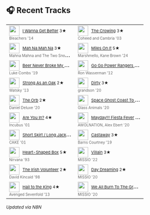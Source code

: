 

<!-- SPOTIFY_RECENTLY_PLAYED:START -->
## 🎧 Recent Tracks

<table style='width: 100%; border-collapse: collapse;'>
<tr>
<td style='padding-right: 8px; padding-bottom: 5px; white-space: nowrap; overflow: hidden; text-overflow: ellipsis; max-width: 170px;'>
      <img src="https://i.scdn.co/image/ab67616d0000b273d9c7516258eb58d793d49e2e" width="28" height="28" style="vertical-align: middle; margin-right: 4px;" />
      <span style="font-size: 11px;"><a href="https://open.spotify.com/track/1RwwmiVtLAtPmxAqKVfwgG">I Wanna Get Better</a> 3★<br>
      <span style="color: #666; font-size: 10px;">Bleachers '14</span></span>
    </td>
<td style='padding-bottom: 5px; white-space: nowrap; overflow: hidden; text-overflow: ellipsis; max-width: 170px;'>
      <img src="https://i.scdn.co/image/ab67616d0000b27388f43dfa46119115be9712dc" width="28" height="28" style="vertical-align: middle; margin-right: 4px;" />
      <span style="font-size: 11px;"><a href="https://open.spotify.com/track/7fT97iUO2mul3BIAAut70b">The Crowing</a> 3★<br>
      <span style="color: #666; font-size: 10px;">Coheed and Cambria '03</span></span>
    </td>
</tr>
<tr>
<td style='padding-right: 8px; padding-bottom: 5px; white-space: nowrap; overflow: hidden; text-overflow: ellipsis; max-width: 170px;'>
      <img src="https://i.scdn.co/image/ab67616d0000b27349975a26b5562064db3a552b" width="28" height="28" style="vertical-align: middle; margin-right: 4px;" />
      <span style="font-size: 11px;"><a href="https://open.spotify.com/track/4rVrHxLGV2iSN4nJtI9hKh">Mah Na Mah Na</a> 3★<br>
      <span style="color: #666; font-size: 10px;">Mahna Mahna and The Two Snowths '11</span></span>
    </td>
<td style='padding-bottom: 5px; white-space: nowrap; overflow: hidden; text-overflow: ellipsis; max-width: 170px;'>
      <img src="https://i.scdn.co/image/ab67616d0000b27300ac867eff7ed64be10a517c" width="28" height="28" style="vertical-align: middle; margin-right: 4px;" />
      <span style="font-size: 11px;"><a href="https://open.spotify.com/track/4pkb8SbRGeHAvdb87v9rpf">Miles On It</a> 5★<br>
      <span style="color: #666; font-size: 10px;">Marshmello, Kane Brown '24</span></span>
    </td>
</tr>
<tr>
<td style='padding-right: 8px; padding-bottom: 5px; white-space: nowrap; overflow: hidden; text-overflow: ellipsis; max-width: 170px;'>
      <img src="https://i.scdn.co/image/ab67616d0000b273429d8ec28f865acf2a927c2d" width="28" height="28" style="vertical-align: middle; margin-right: 4px;" />
      <span style="font-size: 11px;"><a href="https://open.spotify.com/track/7aEtlGHoiPAfRB084NiDmx">Beer Never Broke My Heart</a> 4★<br>
      <span style="color: #666; font-size: 10px;">Luke Combs '19</span></span>
    </td>
<td style='padding-bottom: 5px; white-space: nowrap; overflow: hidden; text-overflow: ellipsis; max-width: 170px;'>
      <img src="https://i.scdn.co/image/ab67616d0000b273f041979ddf9a834eaf417346" width="28" height="28" style="vertical-align: middle; margin-right: 4px;" />
      <span style="font-size: 11px;"><a href="https://open.spotify.com/track/6DUlAlZiogrNBxCVCFhRO5">Go Go Power Rangers (Instrumental Redux)</a> 2★<br>
      <span style="color: #666; font-size: 10px;">Ron Wasserman '12</span></span>
    </td>
</tr>
<tr>
<td style='padding-right: 8px; padding-bottom: 5px; white-space: nowrap; overflow: hidden; text-overflow: ellipsis; max-width: 170px;'>
      <img src="https://i.scdn.co/image/ab67616d0000b2731f81dec4c6e5a290f0bca4e8" width="28" height="28" style="vertical-align: middle; margin-right: 4px;" />
      <span style="font-size: 11px;"><a href="https://open.spotify.com/track/3nOEWcVEwqH6bPecKSYaHQ">Strong As an Oak</a> 2★<br>
      <span style="color: #666; font-size: 10px;">Watsky '13</span></span>
    </td>
<td style='padding-bottom: 5px; white-space: nowrap; overflow: hidden; text-overflow: ellipsis; max-width: 170px;'>
      <img src="https://i.scdn.co/image/ab67616d0000b27334525e139f6f72a79963650c" width="28" height="28" style="vertical-align: middle; margin-right: 4px;" />
      <span style="font-size: 11px;"><a href="https://open.spotify.com/track/3pShTDa5E1bPBkrc1mxxGY">Dirty</a> 3★<br>
      <span style="color: #666; font-size: 10px;">grandson '20</span></span>
    </td>
</tr>
<tr>
<td style='padding-right: 8px; padding-bottom: 5px; white-space: nowrap; overflow: hidden; text-overflow: ellipsis; max-width: 170px;'>
      <img src="https://i.scdn.co/image/ab67616d0000b273eece10ee539479b08711a839" width="28" height="28" style="vertical-align: middle; margin-right: 4px;" />
      <span style="font-size: 11px;"><a href="https://open.spotify.com/track/0Dq9fMtiubl73UQCiKRYi8">The Orb</a> 2★<br>
      <span style="color: #666; font-size: 10px;">Daniel Deluxe '20</span></span>
    </td>
<td style='padding-bottom: 5px; white-space: nowrap; overflow: hidden; text-overflow: ellipsis; max-width: 170px;'>
      <img src="https://i.scdn.co/image/ab67616d0000b273712701c5e263efc8726b1464" width="28" height="28" style="vertical-align: middle; margin-right: 4px;" />
      <span style="font-size: 11px;"><a href="https://open.spotify.com/track/0RZLmpEzGR2NHite6rvS5H">Space Ghost Coast To Coast</a> 4★<br>
      <span style="color: #666; font-size: 10px;">Glass Animals '20</span></span>
    </td>
</tr>
<tr>
<td style='padding-right: 8px; padding-bottom: 5px; white-space: nowrap; overflow: hidden; text-overflow: ellipsis; max-width: 170px;'>
      <img src="https://i.scdn.co/image/ab67616d0000b273289320ef78f164a472698926" width="28" height="28" style="vertical-align: middle; margin-right: 4px;" />
      <span style="font-size: 11px;"><a href="https://open.spotify.com/track/1MvJno497VkQR3RsiJcRVm">Are You In?</a> 4★<br>
      <span style="color: #666; font-size: 10px;">Incubus '01</span></span>
    </td>
<td style='padding-bottom: 5px; white-space: nowrap; overflow: hidden; text-overflow: ellipsis; max-width: 170px;'>
      <img src="https://i.scdn.co/image/ab67616d0000b27330ea7183d57eb904cab37e80" width="28" height="28" style="vertical-align: middle; margin-right: 4px;" />
      <span style="font-size: 11px;"><a href="https://open.spotify.com/track/5gpy4Oseu0soMumuSJi7B6">Mayday!!! Fiesta Fever</a> 2★<br>
      <span style="color: #666; font-size: 10px;">AWOLNATION, Alex Ebert '20</span></span>
    </td>
</tr>
<tr>
<td style='padding-right: 8px; padding-bottom: 5px; white-space: nowrap; overflow: hidden; text-overflow: ellipsis; max-width: 170px;'>
      <img src="https://i.scdn.co/image/ab67616d0000b27331dc2b6da1570a9c8929e0f6" width="28" height="28" style="vertical-align: middle; margin-right: 4px;" />
      <span style="font-size: 11px;"><a href="https://open.spotify.com/track/3OOFEF20WqtsUPcRbPY3L7">Short Skirt / Long Jacket</a> 4★<br>
      <span style="color: #666; font-size: 10px;">CAKE '01</span></span>
    </td>
<td style='padding-bottom: 5px; white-space: nowrap; overflow: hidden; text-overflow: ellipsis; max-width: 170px;'>
      <img src="https://i.scdn.co/image/ab67616d0000b273c43ac981c6d7d1db6e6d633a" width="28" height="28" style="vertical-align: middle; margin-right: 4px;" />
      <span style="font-size: 11px;"><a href="https://open.spotify.com/track/72z1OAURj2XwHbZdBg3zpV">Castaway</a> 3★<br>
      <span style="color: #666; font-size: 10px;">Barns Courtney '19</span></span>
    </td>
</tr>
<tr>
<td style='padding-right: 8px; padding-bottom: 5px; white-space: nowrap; overflow: hidden; text-overflow: ellipsis; max-width: 170px;'>
      <img src="https://i.scdn.co/image/ab67616d0000b273aca059cebc1841277db22d1c" width="28" height="28" style="vertical-align: middle; margin-right: 4px;" />
      <span style="font-size: 11px;"><a href="https://open.spotify.com/track/11LmqTE2naFULdEP94AUBa">Heart-Shaped Box</a> 5★<br>
      <span style="color: #666; font-size: 10px;">Nirvana '93</span></span>
    </td>
<td style='padding-bottom: 5px; white-space: nowrap; overflow: hidden; text-overflow: ellipsis; max-width: 170px;'>
      <img src="https://i.scdn.co/image/ab67616d0000b27325cab2a2bf7969275bb6551c" width="28" height="28" style="vertical-align: middle; margin-right: 4px;" />
      <span style="font-size: 11px;"><a href="https://open.spotify.com/track/5googFqOqpopYdcvV22T3t">Villain</a> 3★<br>
      <span style="color: #666; font-size: 10px;">MISSIO '22</span></span>
    </td>
</tr>
<tr>
<td style='padding-right: 8px; padding-bottom: 5px; white-space: nowrap; overflow: hidden; text-overflow: ellipsis; max-width: 170px;'>
      <img src="https://i.scdn.co/image/ab67616d0000b2734bc377c41ab14f2ffa219ea1" width="28" height="28" style="vertical-align: middle; margin-right: 4px;" />
      <span style="font-size: 11px;"><a href="https://open.spotify.com/track/5N7qskiLKyT8vHnTm3Emrd">The Irish Volunteer</a> 2★<br>
      <span style="color: #666; font-size: 10px;">David Kincaid '98</span></span>
    </td>
<td style='padding-bottom: 5px; white-space: nowrap; overflow: hidden; text-overflow: ellipsis; max-width: 170px;'>
      <img src="https://i.scdn.co/image/ab67616d0000b27381a55e1ec1545f84ffc43e6e" width="28" height="28" style="vertical-align: middle; margin-right: 4px;" />
      <span style="font-size: 11px;"><a href="https://open.spotify.com/track/7jeVVHNBk9JWNUiOveNNga">Day Dreaming</a> 2★<br>
      <span style="color: #666; font-size: 10px;">MISSIO '20</span></span>
    </td>
</tr>
<tr>
<td style='padding-right: 8px; padding-bottom: 5px; white-space: nowrap; overflow: hidden; text-overflow: ellipsis; max-width: 170px;'>
      <img src="https://i.scdn.co/image/ab67616d0000b2730ea1ecb2d5271c2db402b0c2" width="28" height="28" style="vertical-align: middle; margin-right: 4px;" />
      <span style="font-size: 11px;"><a href="https://open.spotify.com/track/5anCkDvJ17aznvK5TED5uo">Hail to the King</a> 4★<br>
      <span style="color: #666; font-size: 10px;">Avenged Sevenfold '13</span></span>
    </td>
<td style='padding-bottom: 5px; white-space: nowrap; overflow: hidden; text-overflow: ellipsis; max-width: 170px;'>
      <img src="https://i.scdn.co/image/ab67616d0000b27381a55e1ec1545f84ffc43e6e" width="28" height="28" style="vertical-align: middle; margin-right: 4px;" />
      <span style="font-size: 11px;"><a href="https://open.spotify.com/track/2bRwbZEMsyQz8wf3oXdyDs">We All Burn To The Ground</a> 2★<br>
      <span style="color: #666; font-size: 10px;">MISSIO '20</span></span>
    </td>
</tr>
</table>
<sub><i>Updated via N8N</i></sub>

<!-- SPOTIFY_RECENTLY_PLAYED:END -->